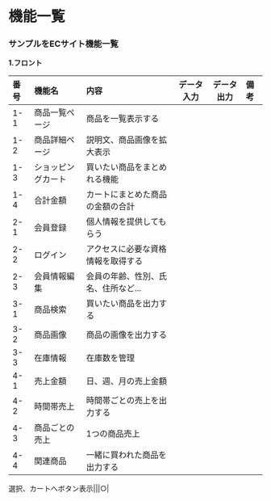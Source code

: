 
# 機能一覧
### サンプルをECサイト機能一覧
**1.フロント**

|番号|機能名|内容|データ入力|データ出力|備考|
|:---|:---|:---|:---:|:----:|:---|
|1-1|商品一覧ページ|商品を一覧表示する||||
|1-2|商品詳細ページ|説明文、商品画像を拡大表示||||
|1-3|ショッピングカート|買いたい商品をまとめれる機能||||
|1-4|合計金額|カートにまとめた商品の金額の合計||||
|2-1|会員登録|個人情報を提供してもらう||||
|2-2|ログイン|アクセスに必要な資格情報を取得する||||
|2-3|会員情報編集|会員の年齢、性別、氏名、住所など...||||
|3-1|商品検索|買いたい商品を出力する||||
|3-2|商品画像|商品の画像を出力する||||
|3-3|在庫情報|在庫数を管理||||
|4-1|売上金額|日、週、月の売上金額||||
|4-2|時間帯売上|時間帯ごとの売上を出力する||||
|4-3|商品ごとの売上|1つの商品売上||||
|4-4|関連商品|一緒に買われた商品を出力する||||

選択、カートへボタン表示|||○|

